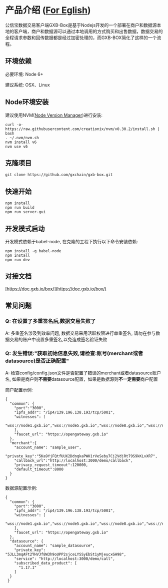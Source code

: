 # 产品介绍 ([For Eglish](README.md))

公信宝数据交易客户端GXB-Box是基于Nodejs开发的一个部署在商户和数据源本地的客户端，商户和数据源可以通过本地调用的方式购买和出售数据，数据交易的全程请求参数和回传数据都是经过加密处理的，而GXB-BOX简化了这样的一个流程。

## 环境依赖

必要环境: Node 6+

建议系统: OSX、Linux

## Node环境安装

建议使用NVM([Node Version Manager](https://github.com/creationix/nvm))进行安装:

```
curl -o- https://raw.githubusercontent.com/creationix/nvm/v0.30.2/install.sh | bash
. ~/.nvm/nvm.sh
nvm install v6
nvm use v6
```

## 克隆项目

```
git clone https://github.com/gxchain/gxb-box.git
```
## 快速开始

```
npm install
npm run build
npm run server-gui
```

## 开发模式启动

开发模式依赖于babel-node, 在克隆的工程下执行以下命令安装依赖:

```
npm install -g babel-node
npm install
npm run dev
```

## 对接文档
[https://doc.gxb.io/box/](https://doc.gxb.io/box/)

## 常见问题

### Q: 在设置了多重签名后,数据交易失败了
A: 多重签名涉及到效率问题, 数据交易采用活跃权限进行单重签名, 请勿在参与数据交易的账户中设置多重签名,以免造成签名验证失败

### Q: 发生错误:"获取初始信息失败,请检查:账号(merchant或者datasource)是否正确配置"
A: 检查config/config.json文件是否配置了错误的merchant或者datasource账户名, 如果是商户则**不需要**datasource配置，如果是数据源则**不一定需要**商户配置

商户配置示例:

```
{
  "common": {
    "port":"3000",
    "ipfs_addr": "/ip4/139.196.138.193/tcp/5001",
    "witnesses": [
      "wss://node1.gxb.io","wss://node5.gxb.io","wss://node8.gxb.io","wss://node11.gxb.io"
    ],
    "faucet_url": "https://opengateway.gxb.io"
  },
  "merchant":{
    "account_name": "sample_user",
    "private_key":"5Ka9YjFQtfUUX2DdnqkaPWH1rVeSeby7Cj2VdjRt79S9kKLvXR7",
    "callback_url":"http://localhost:3000/demo/callback",
    "privacy_request_timeout":120000,
    "default_timeout":8000
  }
}
```

数据源配置示例:

```
{
  "common": {
    "port":"3000",
    "ipfs_addr": "/ip4/139.196.138.193/tcp/5001",
    "witnesses": [
      "wss://node1.gxb.io","wss://node5.gxb.io","wss://node8.gxb.io","wss://node11.gxb.io"
    ],
    "faucet_url": "https://opengateway.gxb.io"
  },
  "datasource": {
    "account_name": "sample_datasource",
    "private_key": "5JLL3mqAFt2YHVJf8W3h9oUPP2sjceLYSSyEbSt1yMjeucxGH98",
    "service": "http://localhost:3000/demo/call",
    "subscribed_data_product": [
      "1.17.1"
    ]
  }
 }
```

